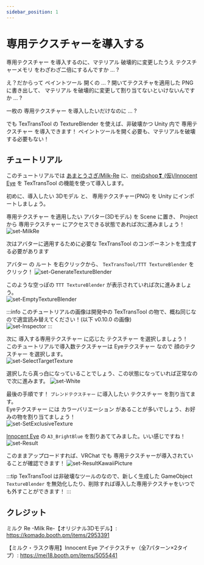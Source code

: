 ```yaml
---
sidebar_position: 1
---
```


# 専用テクスチャーを導入する

専用テクスチャー を導入するのに、マテリアル 破壊的に変更したうえ テクスチャーメモリ をわざわざ二倍にするんですか ... ?

え？だからって ペイントツール 開くの ... ? 開いてテクスチャを適用した PNG に書き出して、 マテリアル を破壊的に変更して割り当てないといけないんですか ... ?

一枚の 専用テクスチャー を導入したいだけなのに ... ?

でも TexTransTool の TextureBlender を使えば、非破壊かつ Unity 内で 専用テクスチャー を導入できます！ ペイントツールを開く必要も、マテリアルを破壊する必要もない！

## チュートリアル

このチュートリアルでは [あまとうさぎ/Milk-Re](https://komado.booth.pm/items/2953391) に、[meiのshop❣ (仮)/Innocent Eye](https://mei18.booth.pm/items/5055441) を TexTransTool の機能を使って導入します。

初めに、導入したい 3Dモデル と、 専用テクスチャー(PNG) を Unity にインポートしましょう。

専用テクスチャー を適用したい アバター(3Dモデル) を Scene に置き、 Project から 専用テクスチャー にアクセスできる状態であれば次に進みましょう！  
![set-MilkRe](img/set-MilkRe.png)

次はアバターに適用するために必要な TexTransTool のコンポーネントを生成する必要があります

アバター の ルート を右クリックから、 `TexTransTool/TTT TextureBlender` をクリック！
![set-GenerateTextureBlender](img/set-GenerateTextureBlender.png)

このような空っぽの `TTT TextureBlender` が表示されていれば次に進みましょう。  
![set-EmptyTextureBlender](img/set-EmptyTextureBlender.png)

:::info
このチュートリアルの画像は開発中の TexTransTool の物で、概ね同じなので適宜読み替えてください！(以下 v0.10.0 の画像)  
![set-Inspector](img/set-Inspector.png)
:::

次に 導入する専用テクスチャー に応じた テクスチャー を選択しましょう！  
このチュートリアルで導入数テクスチャーは Eyeテクスチャー なので 顔のテクスチャー を選択します。  
![set-SelectTargetTexture](img/set-SelectTargetTexture.png)

選択したら真っ白になっていることでしょう、この状態になっていれば正常なので次に進みます。
![set-White](img/set-White.png)

最後の手順です！ `ブレンドテクスチャー` に導入したい テクスチャー を割り当てます。  
Eyeテクスチャー には カラーバリエーション があることが多いでしょう、お好みの物を割り当てましょう！  
![set-SetExclusiveTexture](img/set-SetExclusiveTexture.png)

[Innocent Eye](https://mei18.booth.pm/items/5055441) の `A3_BrightBlue` を割りあててみました。いい感じですね！  
![set-Result](img/set-Result.png)

このままアップロードすれば、VRChat でも 専用テクスチャーが導入されていることが確認できます！
![set-ResultKawaiiPicture](img/set-ResultKawaiiPicture.png)

:::tip
TexTransTool は非破壊なツールのなので、新しく生成した GameObject `TextureBlender` を無効化したり、削除すれば導入した専用テクスチャをいつでも外すことができます！
:::

## クレジット

ミルク Re -Milk Re-【オリジナル3Dモデル】: https://komado.booth.pm/items/2953391

【ミルク・ラスク専用】Innocent Eye アイテクスチャ（全7パターン×2タイプ）: https://mei18.booth.pm/items/5055441
